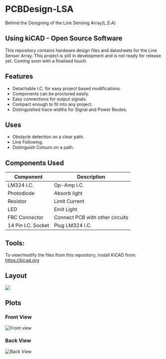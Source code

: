 # PCBDesign-LSA
  Behind the Designing of the Line Sensing Array(L.S.A)

## Using kiCAD - Open Source Software
This repository contains hardware design files and datasheets for the Line Sensor Array. This project is still in development and is not ready for release yet.
Coming soon with a finalised touch.

## Features
* Detachable I.C. for easy project based modifications.
* Components can be proctured easily.
* Easy connections for output signals.
* Compact enough to fit into any project.
* Distinguished trace widths for Signal and Power Routes.
 
## Uses
* Obstacle detection on a clear path.
* Line Following.
* Distinguish Colours on a path.

## Components Used
Component | Description
--------- | -----------
LM324 I.C. | Op-Amp I.C.
Photodiode | Absorb light
Resistor | Limit Current
LED | Emit Light
FRC Connector | Connect PCB with other circuits
14 Pin I.C. Socket | Plug LM324 I.C.
  
## Tools:
To view/modify the files from this repository, install KiCAD from: https://kicad.org

## Layout
![](https://user-images.githubusercontent.com/84867886/123317781-08fd9780-d54c-11eb-80e1-88f85f222408.png)

## Plots

### Front View 
![Front view](https://user-images.githubusercontent.com/84867886/122984817-0fa8d500-d3bb-11eb-897a-83394be58bb3.png)


### Back View
![Back View](https://user-images.githubusercontent.com/84867886/123318060-6c87c500-d54c-11eb-9f0d-ae11877c7582.png)






